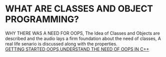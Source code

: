 # WHAT ARE CLASSES AND OBJECT PROGRAMMING? 
WHY THERE WAS A NEED FOR OOPS,
The Idea of Classes and Objects are described and the audio lays a firm foundation about the need of classes,
A real life senario is discussed along with the properties.  
[GETTING STARTED OOPS,UNDERSTAND THE NEED OF OOPS IN C++](https://drive.google.com/file/d/1QXs1aGzYMKYtwntDsD2gFsNM7m2J2SXr/view?usp=sharing)






